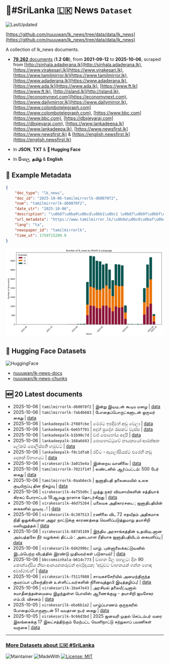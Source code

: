 # 📄#SriLanka 🇱🇰 News `Dataset`

![LastUpdated](https://img.shields.io/badge/last_updated-2025--10--06_07:59:21-green)

[https://github.com/nuuuwan/lk_news/tree/data/data/lk_news](https://github.com/nuuuwan/lk_news/tree/data/data/lk_news)

A collection of lk_news documents.

- [**79,262** documents](https://github.com/nuuuwan/lk_news/tree/data/data/lk_news) (**1.2 GB**), from **2021-09-12** to **2025-10-06**, scraped from [http://sinhala.adaderana.lk](http://sinhala.adaderana.lk), [https://www.virakesari.lk](https://www.virakesari.lk), [https://www.tamilmirror.lk](https://www.tamilmirror.lk), [https://www.adaderana.lk](https://www.adaderana.lk), [https://www.ada.lk](https://www.ada.lk), [https://www.ft.lk](https://www.ft.lk), [http://island.lk](http://island.lk), [https://economynext.com](https://economynext.com), [https://www.dailymirror.lk](https://www.dailymirror.lk), [https://www.colombotelegraph.com](https://www.colombotelegraph.com), [https://www.bbc.com](https://www.bbc.com), [https://dbsjeyaraj.com](https://dbsjeyaraj.com), [https://www.lankadeepa.lk](https://www.lankadeepa.lk), [https://www.newsfirst.lk](https://www.newsfirst.lk) & [https://english.newsfirst.lk](https://english.newsfirst.lk)

- In **JSON**, **TXT** & **🤗 Hugging Face**

- In **සිංහල**, **தமிழ்** & **English**

## 📝 Example Metadata

```json
{
    "doc_type": "lk_news",
    "doc_id": "2025-10-06-tamilmirrorlk-d60070f2",
    "num": "tamilmirrorlk-d60070f2",
    "date_str": "2025-10-06",
    "description": "\u0b87\u0ba9\u0bcd\u0bb1\u0bc1 \u0b87\u0b9f\u0bbf\u0baf\u0bc1\u0b9f\u0ba9\u0bcd \u0b95\u0bc2\u0b9f\u0bbf\u0baf \u0bae\u0bb4\u0bc8",
    "url_metadata": "https://www.tamilmirror.lk/\u0b9a\u0bc6\u0baf\u0bcd\u0ba4\u0bbf\u0b95\u0bb3\u0bcd/\u0b87\u0ba9\u0bcd\u0bb1\u0bc1-\u0b87\u0b9f\u0bbf\u0baf\u0bc1\u0b9f\u0ba9\u0bcd-\u0b95\u0bc2\u0b9f\u0bbf\u0baf-\u0bae\u0bb4\u0bc8/175-365791",
    "lang": "ta",
    "newspaper_id": "tamilmirrorlk",
    "time_ut": 1759715209.0
}
```

![Chart](https://raw.githubusercontent.com/nuuuwan/lk_news/refs/heads/data/data/lk_news/docs_by_month_and_lang.png)

## 🤗 Hugging Face Datasets

![HuggingFace](https://img.shields.io/badge/-HuggingFace-FDEE21?style=for-the-badge&logo=HuggingFace)

- [nuuuwan/lk-news-docs](https://huggingface.co/datasets/nuuuwan/lk-news-docs)
- [nuuuwan/lk-news-chunks](https://huggingface.co/datasets/nuuuwan/lk-news-chunks)

## 🆕 20 Latest documents

- 2025-10-06 | `tamilmirrorlk-d60070f2` | இன்று இடியுடன் கூடிய மழை | [data](https://github.com/nuuuwan/lk_news/tree/data/data/lk_news/2020s/2025/2025-10-06-tamilmirrorlk-d60070f2)
- 2025-10-06 | `tamilmirrorlk-7ab4b683` | போதைப்பொருட்களுடன் ஒருவர் கைது | [data](https://github.com/nuuuwan/lk_news/tree/data/data/lk_news/2020s/2025/2025-10-06-tamilmirrorlk-7ab4b683)
- 2025-10-06 | `lankadeepalk-2f88fcbe` | මෙරට ඉපදිමත් අඩු වෙලා | [data](https://github.com/nuuuwan/lk_news/tree/data/data/lk_news/2020s/2025/2025-10-06-lankadeepalk-2f88fcbe)
- 2025-10-06 | `lankadeepalk-6e65f701` | අදත් ප්‍රදේශ රැසකට වැස්ස | [data](https://github.com/nuuuwan/lk_news/tree/data/data/lk_news/2020s/2025/2025-10-06-lankadeepalk-6e65f701)
- 2025-10-06 | `lankadeepalk-b1b90c7d` | වප් පොහෝය අදයි | [data](https://github.com/nuuuwan/lk_news/tree/data/data/lk_news/2020s/2025/2025-10-06-lankadeepalk-b1b90c7d)
- 2025-10-06 | `lankadeepalk-168a6d43` | පොහොට්ටුවේ නායකයෝ ආරක්ෂක ලේකම් පොලිස්පති හමුවට | [data](https://github.com/nuuuwan/lk_news/tree/data/data/lk_news/2020s/2025/2025-10-06-lankadeepalk-168a6d43)
- 2025-10-06 | `lankadeepalk-f8c1dfa0` | රවීට - ඇලෝසියස්ට එරෙහි නඩු දෙකක් විභාගයට | [data](https://github.com/nuuuwan/lk_news/tree/data/data/lk_news/2020s/2025/2025-10-06-lankadeepalk-f8c1dfa0)
- 2025-10-06 | `virakesarilk-3a015e4a` | இன்றைய வானிலை | [data](https://github.com/nuuuwan/lk_news/tree/data/data/lk_news/2020s/2025/2025-10-06-virakesarilk-3a015e4a)
- 2025-10-06 | `tamilmirrorlk-7021f14f` | லண்டனில் ஆர்ப்பட்டம்: 500 பேர் கைது | [data](https://github.com/nuuuwan/lk_news/tree/data/data/lk_news/2020s/2025/2025-10-06-tamilmirrorlk-7021f14f)
- 2025-10-06 | `tamilmirrorlk-0aab6ecb` | ஜனாதிபதி தலைமையில் உலக குடியிருப்பு தின நிகழ்வு | [data](https://github.com/nuuuwan/lk_news/tree/data/data/lk_news/2020s/2025/2025-10-06-tamilmirrorlk-0aab6ecb)
- 2025-10-06 | `virakesarilk-4e755d0c` | முத்து நகர் விவசாயிகளின் சத்தியாக் கிரகப் போராட்டம் 19ஆவது நாளாக தொடர்கிறது | [data](https://github.com/nuuuwan/lk_news/tree/data/data/lk_news/2020s/2025/2025-10-06-virakesarilk-4e755d0c)
- 2025-10-06 | `virakesarilk-46d75264` | மலையக அதிகாரசபை ; ஜனாதிபதியின் கைகளில் முடிவு…! | [data](https://github.com/nuuuwan/lk_news/tree/data/data/lk_news/2020s/2025/2025-10-06-virakesarilk-46d75264)
- 2025-10-06 | `virakesarilk-8c387513` | ரணிலை விட 72 சதவீதம் அதிகமாக நிதி ஒதுக்கியுள்ள அநுர நாட்டுக்கு காரணத்தை வெளிப்படுத்துமாறு தயாசிறி வலியுறுத்தல் | [data](https://github.com/nuuuwan/lk_news/tree/data/data/lk_news/2020s/2025/2025-10-06-virakesarilk-8c387513)
- 2025-10-06 | `virakesarilk-08745109` | இந்திய அரசாங்கத்தின் உதவியுடனான அம்பத்தலே நீர் வழங்கல் திட்டம் : அடையாள ரீதியாக ஜனாதிபதியிடம் கையளிப்பு | [data](https://github.com/nuuuwan/lk_news/tree/data/data/lk_news/2020s/2025/2025-10-06-virakesarilk-08745109)
- 2025-10-06 | `virakesarilk-6d4299bc` | யாழ். புன்னாலைக்கட்டுவனில் இடம்பெற்ற விபத்தில் இரண்டு முதியவர்கள் படுகாயம்! | [data](https://github.com/nuuuwan/lk_news/tree/data/data/lk_news/2020s/2025/2025-10-06-virakesarilk-6d4299bc)
- 2025-10-06 | `bbccomsinhala-b614c773` | වාහන මිල පහළට: දින 90 කොන්දේසිය නිසා ආනයනකරුවන් අර්බුදයක; 'අඩුවට වාහනයක් ගන්න හොඳ අවස්ථාවක්' | [data](https://github.com/nuuuwan/lk_news/tree/data/data/lk_news/2020s/2025/2025-10-06-bbccomsinhala-b614c773)
- 2025-10-06 | `virakesarilk-f511f088` | சாவகச்சேரியில் அமைந்திருந்த குமரப்பா புலேந்திரன் உள்ளிட்டவர்களின் நினைவுத்தூபி இடித்தழிப்பு! | [data](https://github.com/nuuuwan/lk_news/tree/data/data/lk_news/2020s/2025/2025-10-06-virakesarilk-f511f088)
- 2025-10-06 | `virakesarilk-1ba47e43` | அரசியல் தலையீட்டினால் சுயாதீனத்தன்மையை இழந்துள்ள பொலிஸ் ஆணைக்குழு - தயாசிறி ஜயசேகர எம்.பி. விசனம் | [data](https://github.com/nuuuwan/lk_news/tree/data/data/lk_news/2020s/2025/2025-10-06-virakesarilk-1ba47e43)
- 2025-10-05 | `virakesarilk-eba6b1a2` | யாழ்ப்பாணம் குருநகரில் போதைப்பொருளுடன் 51 வயதான நபர் கைது | [data](https://github.com/nuuuwan/lk_news/tree/data/data/lk_news/2020s/2025/2025-10-05-virakesarilk-eba6b1a2)
- 2025-10-05 | `virakesarilk-9c66d3bd` | 2025 ஜனவரி முதல் செப்டம்பர் வரை இலங்கைக்கு 17 இலட்சத்திற்கும் மேற்பட்ட வெளிநாட்டு சுற்றுலாப் பயணிகள் வருகை | [data](https://github.com/nuuuwan/lk_news/tree/data/data/lk_news/2020s/2025/2025-10-05-virakesarilk-9c66d3bd)

---

### [More Datasets about 🇱🇰 #SriLanka](https://github.com/nuuuwan/lk_datasets)

![Maintainer](https://img.shields.io/badge/maintainer-nuuuwan-red)
![MadeWith](https://img.shields.io/badge/made_with-python-blue)
[![License: MIT](https://img.shields.io/badge/License-MIT-yellow.svg)](https://opensource.org/licenses/MIT)

